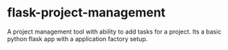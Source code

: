 # flask-project-management
A project management tool with ability to add tasks for a project. Its a basic python flask app with a application factory setup.
